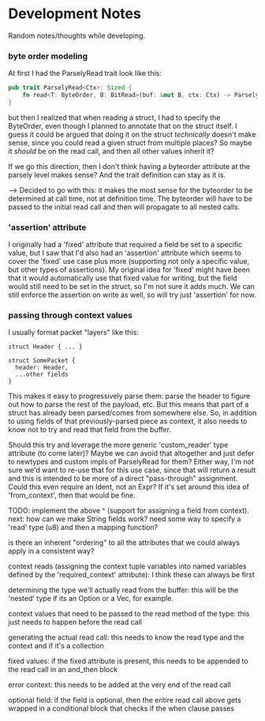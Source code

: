 # Development Notes

Random notes/thoughts while developing.

### byte order modeling

At first I had the ParselyRead trait look like this:

```rust
pub trait ParselyRead<Ctx>: Sized {
    fn read<T: ByteOrder, B: BitRead>(buf: &mut B, ctx: Ctx) -> ParselyResult<Self>;
}
```

but then I realized that when reading a struct, I had to specify the ByteOrder,
even though I planned to annotate that on the struct itself.  I guess it could
be argued that doing it on the struct _technically_ doesn't make sense, since
you could read a given struct from multiple places?  So maybe it _should_ be on
the read call, and then all other values inherit it?

If we go this direction, then I don't think having a byteorder attribute at the
parsely level makes sense?  And the trait definition can stay as it is.

--> Decided to go with this: it makes the most sense for the byteorder to be
determined at call time, not at definition time.  The byteorder will have to be
passed to the initial read call and then will propagate to all nested calls.

### 'assertion' attribute

I originally had a 'fixed' attribute that required a field be set to a specific
value, but I saw that I'd also had an 'assertion' attribute which seems to
cover the 'fixed' use case plus more (supporting not only a specific value, but
other types of assertions).  My original idea for 'fixed' might have been that
it would automatically use that fixed value for writing, but the field would
still need to be set in the struct, so I'm not sure it adds much.  We can still
enforce the assertion on write as well, so will try just 'assertion' for now.

### passing through context values

I usually format packet "layers" like this:

```
struct Header { ... }

struct SomePacket { 
  header: Header,
  ...other fields
}
```

This makes it easy to progressively parse them: parse the header to figure out
how to parse the rest of the payload, etc. But this means that part of a struct
has already been parsed/comes from somewhere else.  So, in addition to using
fields of that previously-parsed piece as context, it also needs to know not to
try and read that field from the buffer.

Should this try and leverage the more generic 'custom_reader' type attribute
(to come later)?  Maybe we can avoid that altogether and just defer to newtypes
and custom impls of ParselyRead for them?  Either way, I'm not sure we'd want
to re-use that for this use case, since that will return a result and this is
intended to be more of a direct "pass-through" assignment.  Could this even
require an Ident, not an Expr?  If it's set around this idea of 'from_context',
then that would be fine.

TODO: implement the above ^ (support for assigning a field from context).  next: how can we make String fields work? need some way to specify a 'read' type (u8) and then a mapping function?

is there an inherent "ordering" to all the attributes that we could always apply in a consistent way?

context reads (assigning the context tuple variables into named variables defined by the 'required_context' attribute): I think these can always be first

determining the type we'll actually read from the buffer: this will be the 'nested' type if its an Option or a Vec, for example.

context values that need to be passed to the read method of the type: this just needs to happen before the read call

generating the actual read call: this needs to know the read type and the context and if it's a collection

fixed values: if the fixed attribute is present, this needs to be appended to the read call in an and_then block

error context: this needs to be added at the very end of the read call

optional field: if the field is optional, then the entire read call above gets wrapped in a conditional block that checks if the when clause passes
